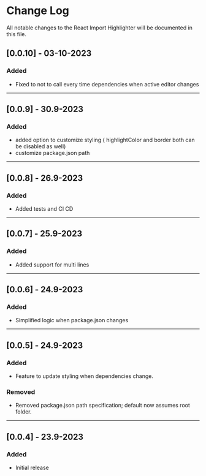 # Change Log

All notable changes to the React Import Highlighter will be documented in this file.

## [0.0.10] - 03-10-2023

### Added

- Fixed to not to call every time dependencies when active editor changes

---

## [0.0.9] - 30.9-2023

### Added

- added option to customize styling ( highlightColor and border both can be disabled as well)
- customize package.json path

---

## [0.0.8] - 26.9-2023

### Added

- Added tests and CI CD

---

## [0.0.7] - 25.9-2023

### Added

- Added support for multi lines

---

## [0.0.6] - 24.9-2023

### Added

- Simplified logic when package.json changes

---

## [0.0.5] - 24.9-2023

### Added

- Feature to update styling when dependencies change.

### Removed

- Removed package.json path specification; default now assumes root folder.

---

## [0.0.4] - 23.9-2023

### Added

- Initial release
